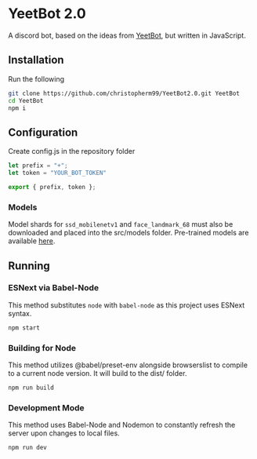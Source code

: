 # YeetBot 2.0
A discord bot, based on the ideas from [YeetBot](https://github.com/alexding123/YeetBot), but written in JavaScript. 

## Installation
Run the following
```bash
git clone https://github.com/christopherm99/YeetBot2.0.git YeetBot
cd YeetBot
npm i
```

## Configuration
Create config.js in the repository folder
```js
let prefix = "+";
let token = "YOUR_BOT_TOKEN"

export { prefix, token };
```
### Models
Model shards for `ssd_mobilenetv1` and `face_landmark_68` must also be downloaded and placed into the src/models folder.
Pre-trained models are available [here](https://github.com/justadudewhohacks/face-api.js/tree/master/weights).

## Running
### ESNext via Babel-Node
This method substitutes `node` with `babel-node` as this project uses ESNext syntax.
```bash
npm start 
```
### Building for Node
This method utilizes @babel/preset-env alongside browserslist to compile to a current node version. It will build to the dist/ folder.
```bash
npm run build
```
### Development Mode
This method uses Babel-Node and Nodemon to constantly refresh the server upon changes to local files.
```bash
npm run dev
```
